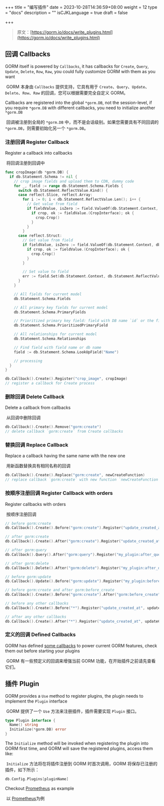 +++
title = "编写插件"
date = 2023-10-28T14:36:59+08:00
weight = 12
type = "docs"
description = ""
isCJKLanguage = true
draft = false

+++

> 原文：[https://gorm.io/docs/write_plugins.html](https://gorm.io/docs/write_plugins.html)

## 回调 Callbacks

GORM itself is powered by `Callbacks`, it has callbacks for `Create`, `Query`, `Update`, `Delete`, `Row`, `Raw`, you could fully customize GORM with them as you want

​	GORM 本身由 `Callbacks` 提供支持，它具有用于 `Create`、`Query`、`Update`、`Delete`、`Row`、`Raw` 的回调，您可以根据需要完全自定义 GORM。

Callbacks are registered into the global `*gorm.DB`, not the session-level, if you require `*gorm.DB` with different callbacks, you need to initialize another `*gorm.DB`

​	回调被注册到全局的 `*gorm.DB` 中，而不是会话级别。如果您需要具有不同回调的 `*gorm.DB`，则需要初始化另一个 `*gorm.DB`。

### 注册回调 Register Callback

Register a callback into callbacks

​	将回调注册到回调中

``` go
func cropImage(db *gorm.DB) {
  if db.Statement.Schema != nil {
    // crop image fields and upload them to CDN, dummy code
    for _, field := range db.Statement.Schema.Fields {
      switch db.Statement.ReflectValue.Kind() {
      case reflect.Slice, reflect.Array:
        for i := 0; i < db.Statement.ReflectValue.Len(); i++ {
          // Get value from field
          if fieldValue, isZero := field.ValueOf(db.Statement.Context, db.Statement.ReflectValue.Index(i)); !isZero {
            if crop, ok := fieldValue.(CropInterface); ok {
              crop.Crop()
            }
          }
        }
      case reflect.Struct:
        // Get value from field
        if fieldValue, isZero := field.ValueOf(db.Statement.Context, db.Statement.ReflectValue); !isZero {
          if crop, ok := fieldValue.(CropInterface); ok {
            crop.Crop()
          }
        }

        // Set value to field
        err := field.Set(db.Statement.Context, db.Statement.ReflectValue, "newValue")
      }
    }

    // All fields for current model
    db.Statement.Schema.Fields

    // All primary key fields for current model
    db.Statement.Schema.PrimaryFields

    // Prioritized primary key field: field with DB name `id` or the first defined primary key
    db.Statement.Schema.PrioritizedPrimaryField

    // All relationships for current model
    db.Statement.Schema.Relationships

    // Find field with field name or db name
    field := db.Statement.Schema.LookUpField("Name")

    // processing
  }
}

db.Callback().Create().Register("crop_image", cropImage)
// register a callback for Create process
```

### 删除回调 Delete Callback

Delete a callback from callbacks

​	从回调中删除回调

``` go
db.Callback().Create().Remove("gorm:create")
// delete callback `gorm:create` from Create callbacks
```

### 替换回调 Replace Callback

Replace a callback having the same name with the new one

​	用新函数替换具有相同名称的回调

``` go
db.Callback().Create().Replace("gorm:create", newCreateFunction)
// replace callback `gorm:create` with new function `newCreateFunction` for Create process
```

### 按顺序注册回调 Register Callback with orders

Register callbacks with orders

​	按顺序注册回调

``` go
// before gorm:create
db.Callback().Create().Before("gorm:create").Register("update_created_at", updateCreated)

// after gorm:create
db.Callback().Create().After("gorm:create").Register("update_created_at", updateCreated)

// after gorm:query
db.Callback().Query().After("gorm:query").Register("my_plugin:after_query", afterQuery)

// after gorm:delete
db.Callback().Delete().After("gorm:delete").Register("my_plugin:after_delete", afterDelete)

// before gorm:update
db.Callback().Update().Before("gorm:update").Register("my_plugin:before_update", beforeUpdate)

// before gorm:create and after gorm:before_create
db.Callback().Create().Before("gorm:create").After("gorm:before_create").Register("my_plugin:before_create", beforeCreate)

// before any other callbacks
db.Callback().Create().Before("*").Register("update_created_at", updateCreated)

// after any other callbacks
db.Callback().Create().After("*").Register("update_created_at", updateCreated)
```

### 定义的回调 Defined Callbacks

GORM has defined [some callbacks](https://github.com/go-gorm/gorm/blob/master/callbacks/callbacks.go) to power current GORM features, check them out before starting your plugins

​	GORM 有一些预定义的回调来增强当前 GORM 功能，在开始插件之前请先查看它们。

## 插件 Plugin

GORM provides a `Use` method to register plugins, the plugin needs to implement the `Plugin` interface

​	GORM 提供了一个 `Use` 方法来注册插件，插件需要实现 `Plugin` 接口。

``` go
type Plugin interface {
  Name() string
  Initialize(*gorm.DB) error
}
```

The `Initialize` method will be invoked when registering the plugin into GORM first time, and GORM will save the registered plugins, access them like:

​	`Initialize` 方法将在将插件注册到 GORM 时首次调用，GORM 将保存已注册的插件，如下所示：

``` go
db.Config.Plugins[pluginName]
```

Checkout [Prometheus](https://gorm.io/docs/prometheus.html) as example

​	以 [Prometheus](https://gorm.io/docs/prometheus.html)为例